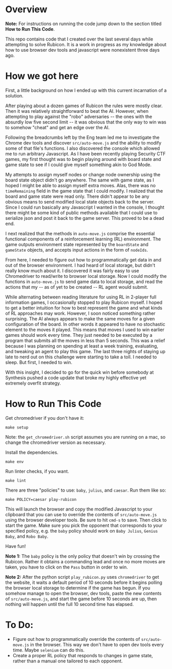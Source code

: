 # Overview

**Note:** For instructions on running the code jump down to the section titled **How to Run This Code**.

This repo contains code that I created over the last several days while attempting to solve Rubicon. It is a work in progress as my knowledge about how to use browser dev tools and javascript were nonexistent three days ago.

# How we got here

First, a little background on how I ended up with this current incarnation of a solution.

After playing about a dozen games of Rubicon the rules were mostly clear. Then it was relatively straightforward to beat the AI. However, when attempting to play against the "robo" adversaries -- the ones with the absurdly low five second limit -- it was obvious that the only way to win was to somehow "cheat" and get an edge over the AI. 

Following the breadcrumbs left by the Eng team led me to investigate the Chrome dev tools and discover `src/auto-move.js` and the ability to modify some of that file's functions. I also discovered the console which allowed me to run arbitrary Javascript. As I have been recently playing Security CTF games, my first thought was to begin playing around with board state and game state to see if I could give myself something akin to God Mode.

My attempts to assign myself nodes or change node ownership using the board state object didn't go anywhere. The same with game state, as I hoped I might be able to assign myself extra moves. Alas, there was no `timeRemaining` field in the game state that I could modify. I realized that the board and game state were read only. There didn't appear to be any obvious means to send modified local state objects back to the server. Since I could run basically any Javascript I wanted in the console, I thought there might be some kind of public methods available that I could use to serialize json and post it back to the game server. This proved to be a dead end.

I next realized that the methods in `auto-move.js` comprise the essential functional components of a reinforcement learning (RL) environment. The game outputs environment state represented by the `boardState` and `gameState` objects, and accepts input actions in the form of `nodeIds`. 

From here, I needed to figure out how to programmatically get data in and out of the browser environment. I had heard of local storage, but didn't really know much about it. I discovered it was fairly easy to use Chromedriver to read/write to browser local storage. Now I could modify the functions in `auto-move.js` to send game data to local storage, and read the actions that my -- as of yet to be created -- RL agent would submit.

While alternating between reading literature for using RL in 2-player full information games, I occasionally stopped to play Rubicon myself. I hoped to get a better intuition for how to best represent the game and what kinds of RL approaches may work. However, I soon noticed something rather surprising. The AI always appears to make the same moves for a given configuration of the board. In other words it appeared to have no stochastic element to the moves it played. This means that moves I used to win earlier games should work every time. They just needed to be executed by a program that submits all the moves in less than 5 seconds. This was a relief because I was planning on spending at least a week training, evaluating, and tweaking an agent to play this game. The last three nights of staying up late to nerd out on this challenge were starting to take a toll. I needed to sleep. But first, I needed to win.

With this insight, I decided to go for the quick win before somebody at Synthesis pushed a code update that broke my highly effective yet extremely overfit strategy.

# How to Run This Code

Get chromedriver if you don't have it:
```
make setup
```
Note: the `get_chromedriver.sh` script assumes you are running on a mac, so change the chromedriver version as necessary.

Install the dependencies.
```
make env
```

Run linter checks, if you want.
```
make lint
```

There are three "policies" to use: `baby`, `julius`, and `caesar`. Run them like so:
```
make POLICY=caesar play-rubicon
```
This will launch the browser and copy the modified Javascript to your clipboard that you can use to override the contents of `src/auto-move.js` using the browser developer tools. Be sure to hit `cmd-s` to save. Then click to start the game. Make sure you pick the opponent that corresponds to your specified policy, e.g. the `baby` policy should work on `Baby Julius`, `Genius Baby`, and `Robo Baby`.

Have fun!

**Note 1:** The `baby` policy is the only policy that doesn't win by crossing the Rubicon. Rather it obtains a commanding lead and once no more moves are taken, you have to click on the `Pass` button in order to win.

**Note 2:** After the python script `play_rubicon.py` uses `chromedriver` to get the website, it waits a default period of 10 seconds before it begins polling the browser local storage to determine if the game has begun. If you somehow manage to open the browser, dev tools, paste the new contents of `src/auto-move.js`, and start the game before 10 seconds are up, then nothing will happen until the full 10 second time has elapsed.

# To Do:
- Figure out how to programmatically override the contents of `src/auto-move.js` in the browser. This way we don't have to open dev tools every time. Maybe `selenium` can do this.
- Create a proper RL policy that responds to changes in game state, rather than a manual one tailored to each opponent.